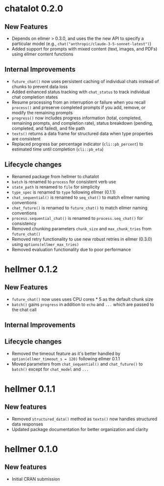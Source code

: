 # chatalot 0.2.0

## New Features
* Depends on ellmer > 0.3.0, and uses the the new API to specify a particular model (e.g., `chat("anthropic/claude-3-5-sonnet-latest")`)
* Added support for prompts with mixed content (text, images, and PDFs) using ellmer content functions

## Internal Improvements
* `future_chat()` now uses persistent caching of individual chats instead of chunks to prevent data loss
* Added enhanced status tracking with `chat_status` to track individual chat completion states
* Resume processing from an interruption or failure when you recall `process()` and preserve completed prompts if you add, remove, or modify the remaining prompts
* `progress()` now includes progress information (total, completed, remaining prompts, and completion rate), status breakdown (pending, completed, and failed), and file path
* `texts()` returns a data frame for structured data when type properties are consistent
* Replaced progress bar percentage indicator (`cli::pb_percent`) to estimated time until completion (`cli::pb_eta`)

## Lifecycle changes
* Renamed package from hellmer to chatalot
* `batch` is renamed to `process` for consistent verb use
* `state_path` is renamed to `file` for simplicity
* `type_spec` is renamed to `type` following ellmer (0.1.1)
* `chat_sequential()` is renamed to `seq_chat()` to match ellmer naming conventions
* `chat_future()` is renamed to `future_chat()` to match ellmer naming conventions
* `process.sequential_chat()` is renamed to `process.seq_chat()` for consistency
* Removed chunking parameters `chunk_size` and `max_chunk_tries` from `future_chat()`
* Removed retry functionality to use new robust retries in ellmer (0.3.0) using `options(ellmer_max_tries)`
* Removed evaluation functionality due to poor performance

# hellmer 0.1.2

## New Features
* `future_chat()` now uses uses CPU cores * 5 as the default chunk size
* `batch()` gains `progress` in addition to  `echo` and `...` which are passed to the chat call

## Internal Improvements

## Lifecycle changes
* Removed the timeout feature as it's better handled by `option(ellmer_timeout_s = 120)` following ellmer 0.1.1
* Moved parameters from `chat_sequential()` and `chat_future()` to `batch()` except for `chat_model` and `...`

# hellmer 0.1.1

## New features
* Removed `structured_data()` method as `texts()` now handles structured data responses
* Updated package documentation for better organization and clarity

# hellmer 0.1.0

## New features
* Initial CRAN submission
